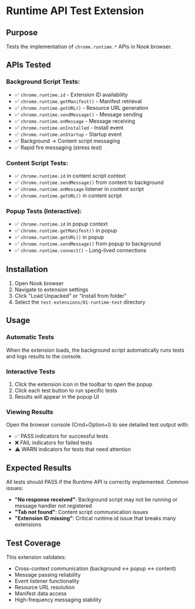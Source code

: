 # Runtime API Test Extension

## Purpose
Tests the implementation of `chrome.runtime.*` APIs in Nook browser.

## APIs Tested

### Background Script Tests:
- ✅ `chrome.runtime.id` - Extension ID availability
- ✅ `chrome.runtime.getManifest()` - Manifest retrieval
- ✅ `chrome.runtime.getURL()` - Resource URL generation
- ✅ `chrome.runtime.sendMessage()` - Message sending
- ✅ `chrome.runtime.onMessage` - Message receiving
- ✅ `chrome.runtime.onInstalled` - Install event
- ✅ `chrome.runtime.onStartup` - Startup event
- ✅ Background → Content script messaging
- ✅ Rapid fire messaging (stress test)

### Content Script Tests:
- ✅ `chrome.runtime.id` in content script context
- ✅ `chrome.runtime.sendMessage()` from content to background
- ✅ `chrome.runtime.onMessage` listener in content script
- ✅ `chrome.runtime.getURL()` in content script

### Popup Tests (Interactive):
- ✅ `chrome.runtime.id` in popup context
- ✅ `chrome.runtime.getManifest()` in popup
- ✅ `chrome.runtime.getURL()` in popup
- ✅ `chrome.runtime.sendMessage()` from popup to background
- ✅ `chrome.runtime.connect()` - Long-lived connections

## Installation

1. Open Nook browser
2. Navigate to extension settings
3. Click "Load Unpacked" or "Install from folder"
4. Select the `test-extensions/01-runtime-test` directory

## Usage

### Automatic Tests
When the extension loads, the background script automatically runs tests and logs results to the console.

### Interactive Tests
1. Click the extension icon in the toolbar to open the popup
2. Click each test button to run specific tests
3. Results will appear in the popup UI

### Viewing Results
Open the browser console (Cmd+Option+I) to see detailed test output with:
- ✅ PASS indicators for successful tests
- ❌ FAIL indicators for failed tests
- ⚠️  WARN indicators for tests that need attention

## Expected Results

All tests should PASS if the Runtime API is correctly implemented. Common issues:

- **"No response received"**: Background script may not be running or message handler not registered
- **"Tab not found"**: Content script communication issues
- **"Extension ID missing"**: Critical runtime.id issue that breaks many extensions

## Test Coverage

This extension validates:
- Cross-context communication (background ↔ popup ↔ content)
- Message passing reliability
- Event listener functionality
- Resource URL resolution
- Manifest data access
- High-frequency messaging stability

